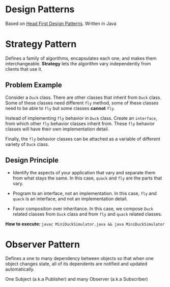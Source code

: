# Design Patterns

Based on [Head First Design Patterns](http://www.headfirstlabs.com/books/hfdp/). Written in Java

# Strategy Pattern

Defines a family of algorithms, encapsulates each one, and makes them interchangeable. __Strategy__ lets the algorithm vary independently from clients that use it.

## Problem Example

Consider a `Duck` class. There are other classes that inherit from `Duck` class. Some of these classes need different `fly` method, some of these classes need to be able to `fly` but some classes __cannot__ `fly`. 

Instead of implementing `fly` behavior in `Duck` class.  Create an `interface`, from which other `fly` behavior classes inherit from.  These `fly` behavior classes will have their own implementation detail. 

Finally, the `fly` behavior classes can be attached as a variable of different variety of `Duck` class.

## Design Principle

* Identify the aspects of your application that vary and separate them from what stays the same. In this case, `quack` and `fly` are the parts that vary.

* Program to an interface, not an implementation. In this case, `fly` and `quack` is an interface, and not an implementation detail.

* Favor composition over inheritance. In this case, we compose `Duck` related classes from `Duck` class and from `fly` and `quack` related classes.

__How to execute:__ `javac MiniDuckSimulator.java && java MiniDuckSimulator`

# Observer Pattern

Defines a one to many dependency between objects so that when one object changes state, all of its dependents are notified and updated automatically.

One Subject (a.k.a Publisher) and many Observer (a.k.a Subscriber) 
